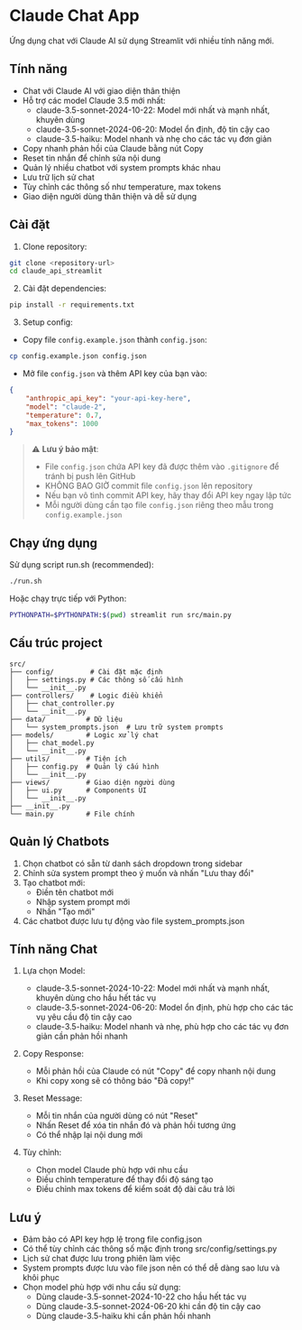 # Claude Chat App

Ứng dụng chat với Claude AI sử dụng Streamlit với nhiều tính năng mới.

## Tính năng

- Chat với Claude AI với giao diện thân thiện
- Hỗ trợ các model Claude 3.5 mới nhất:
  - claude-3.5-sonnet-2024-10-22: Model mới nhất và mạnh nhất, khuyên dùng
  - claude-3.5-sonnet-2024-06-20: Model ổn định, độ tin cậy cao
  - claude-3.5-haiku: Model nhanh và nhẹ cho các tác vụ đơn giản
- Copy nhanh phản hồi của Claude bằng nút Copy
- Reset tin nhắn để chỉnh sửa nội dung
- Quản lý nhiều chatbot với system prompts khác nhau
- Lưu trữ lịch sử chat
- Tùy chỉnh các thông số như temperature, max tokens
- Giao diện người dùng thân thiện và dễ sử dụng

## Cài đặt

1. Clone repository:
```bash
git clone <repository-url>
cd claude_api_streamlit
```

2. Cài đặt dependencies:
```bash
pip install -r requirements.txt
```

3. Setup config:
- Copy file `config.example.json` thành `config.json`:
```bash
cp config.example.json config.json
```
- Mở file `config.json` và thêm API key của bạn vào:
```json
{
    "anthropic_api_key": "your-api-key-here",
    "model": "claude-2",
    "temperature": 0.7,
    "max_tokens": 1000
}
```

> ⚠️ **Lưu ý bảo mật**: 
> - File `config.json` chứa API key đã được thêm vào `.gitignore` để tránh bị push lên GitHub
> - KHÔNG BAO GIỜ commit file `config.json` lên repository
> - Nếu bạn vô tình commit API key, hãy thay đổi API key ngay lập tức
> - Mỗi người dùng cần tạo file `config.json` riêng theo mẫu trong `config.example.json`

## Chạy ứng dụng

Sử dụng script run.sh (recommended):
```bash
./run.sh
```

Hoặc chạy trực tiếp với Python:
```bash
PYTHONPATH=$PYTHONPATH:$(pwd) streamlit run src/main.py
```

## Cấu trúc project

```
src/
├── config/         # Cài đặt mặc định
│   ├── settings.py # Các thông số cấu hình
│   └── __init__.py
├── controllers/    # Logic điều khiển
│   ├── chat_controller.py
│   └── __init__.py
├── data/          # Dữ liệu
│   └── system_prompts.json  # Lưu trữ system prompts
├── models/        # Logic xử lý chat
│   ├── chat_model.py
│   └── __init__.py
├── utils/         # Tiện ích
│   ├── config.py  # Quản lý cấu hình
│   └── __init__.py
├── views/         # Giao diện người dùng
│   ├── ui.py      # Components UI
│   └── __init__.py
├── __init__.py
└── main.py        # File chính
```

## Quản lý Chatbots

1. Chọn chatbot có sẵn từ danh sách dropdown trong sidebar
2. Chỉnh sửa system prompt theo ý muốn và nhấn "Lưu thay đổi"
3. Tạo chatbot mới:
   - Điền tên chatbot mới
   - Nhập system prompt mới
   - Nhấn "Tạo mới"
4. Các chatbot được lưu tự động vào file system_prompts.json

## Tính năng Chat

1. Lựa chọn Model:
   - claude-3.5-sonnet-2024-10-22: Model mới nhất và mạnh nhất, khuyên dùng cho hầu hết tác vụ
   - claude-3.5-sonnet-2024-06-20: Model ổn định, phù hợp cho các tác vụ yêu cầu độ tin cậy cao
   - claude-3.5-haiku: Model nhanh và nhẹ, phù hợp cho các tác vụ đơn giản cần phản hồi nhanh

2. Copy Response:
   - Mỗi phản hồi của Claude có nút "Copy" để copy nhanh nội dung
   - Khi copy xong sẽ có thông báo "Đã copy!"

3. Reset Message:
   - Mỗi tin nhắn của người dùng có nút "Reset"
   - Nhấn Reset để xóa tin nhắn đó và phản hồi tương ứng
   - Có thể nhập lại nội dung mới

4. Tùy chỉnh:
   - Chọn model Claude phù hợp với nhu cầu
   - Điều chỉnh temperature để thay đổi độ sáng tạo
   - Điều chỉnh max tokens để kiểm soát độ dài câu trả lời

## Lưu ý

- Đảm bảo có API key hợp lệ trong file config.json
- Có thể tùy chỉnh các thông số mặc định trong src/config/settings.py
- Lịch sử chat được lưu trong phiên làm việc
- System prompts được lưu vào file json nên có thể dễ dàng sao lưu và khôi phục
- Chọn model phù hợp với nhu cầu sử dụng:
  + Dùng claude-3.5-sonnet-2024-10-22 cho hầu hết tác vụ
  + Dùng claude-3.5-sonnet-2024-06-20 khi cần độ tin cậy cao
  + Dùng claude-3.5-haiku khi cần phản hồi nhanh
